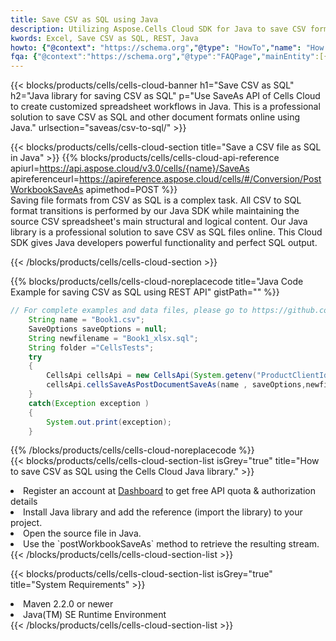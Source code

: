 ```yaml
---
title: Save CSV as SQL using Java 
description: Utilizing Aspose.Cells Cloud SDK for Java to save CSV format file as SQL format file. 
kwords: Excel, Save CSV as SQL, REST, Java
howto: {"@context": "https://schema.org","@type": "HowTo","name": "How to save CSV as SQL using the Cells Cloud Java library.","description": "How to save CSV as SQL using the Cells Cloud Java library.","image": {"@type": "ImageObject"},"url": "/java/saveas/csv-to-sql/","step": [{ "@type": "HowToStep","name": "How to save CSV as SQL using the Cells Cloud Java library. step 1", "image": {"@type": "ImageObject",},"url": "/java/saveas/csv-to-sql/","text": "Register an account at <a href='https://dashboard.aspose.cloud/'>Dashboard</a> to get free API quota & authorization details",},{ "@type": "HowToStep","name": "How to save CSV as SQL using the Cells Cloud Java library. step 1", "image": {"@type": "ImageObject",},"url": "/java/saveas/csv-to-sql/","text": "Install Java library and add the reference (import the library) to your project.",},{ "@type": "HowToStep","name": "How to save CSV as SQL using the Cells Cloud Java library. step 1", "image": {"@type": "ImageObject",},"url": "/java/saveas/csv-to-sql/","text": "Open the source file in Java.",},{ "@type": "HowToStep","name": "How to save CSV as SQL using the Cells Cloud Java library. step 1", "image": {"@type": "ImageObject",},"url": "/java/saveas/csv-to-sql/","text": "Use the `postWorkbookSaveAs` method to retrieve the resulting stream.",}, ],"supply": {"@type": "HowToSupply","name": "document"},"tool": [{"@type": "HowToTool","name": "IntelliJ IDEA, Visual Studio Code, Eclipse"},{"@type": "HowToTool","name": "Aspose Cells"}],"totalTime": "PT6M"}
fqa: {"@context":"https://schema.org","@type":"FAQPage","mainEntity":[{"@type":"Question","name":"Why save file as other formats file in C# using REST API?","acceptedAnswer":{"@type":"Answer","text":"Documents are encoded in many ways, and some files may be incompatible with the software you use. To open and read such files, just save them as appropriate file formats.<br/><ol><li>Install .NET SDK and add the reference (import the library) to your project.</li><li>Open the source file in C# using REST API.</li><li>Call the PostWorkbookSaveAsRequest() method, passing an output filename with required extension.</li><li>Get the result of save as a separate file.</li></ol>"}},{"@type":"Question","name":"What file formats can I save as with your C# library?","acceptedAnswer":{"@type":"Answer","text":"We support a variety of file formats for conversion using .NET library, including XLSX, Excel, xls , PDF, CSV, HTML, Markdown, XML, PNG, JPG, TIFF, Json, TXT and many more."}},{"@type":"Question","name":"What is the maximum allowed file size for conversion using this .NET library?","acceptedAnswer":{"@type":"Answer","text":"There are no file size limits for format conversions using .NET library."}}]}
---
```



{{< blocks/products/cells/cells-cloud-banner h1="Save CSV as SQL" h2="Java library for saving CSV as SQL" p="Use SaveAs API of Cells Cloud to create customized spreadsheet workflows in Java. This is a professional solution to save CSV as SQL and other document formats online using Java." urlsection="saveas/csv-to-sql/" >}}

{{< blocks/products/cells/cells-cloud-section  title="Save a CSV file as SQL in Java" >}}
{{% blocks/products/cells/cells-cloud-api-reference  apiurl=https://api.aspose.cloud/v3.0/cells/{name}/SaveAs  apireferenceurl=https://apireference.aspose.cloud/cells/#/Conversion/PostWorkbookSaveAs  apimethod=POST %}}
<br/>
Saving file formats from CSV as SQL is a complex task. All CSV to SQL format transitions is performed by our Java SDK while maintaining the source CSV spreadsheet's main structural and logical content. Our Java library is a professional solution to save CSV as SQL files online. This Cloud SDK gives Java developers powerful functionality and perfect SQL output.

{{< /blocks/products/cells/cells-cloud-section >}}

{{% blocks/products/cells/cells-cloud-noreplacecode title="Java Code Example for saving CSV as SQL using REST API" gistPath="" %}}
  
```java
// For complete examples and data files, please go to https://github.com/aspose-cells-cloud/aspose-cells-cloud-java/
    String name = "Book1.csv";
    SaveOptions saveOptions = null;
    String newfilename = "Book1_xlsx.sql";
    String folder ="CellsTests";
    try 
    {
        CellsApi cellsApi = new CellsApi(System.getenv("ProductClientId"), System.getenv("ProductClientSecret"));
        cellsApi.cellsSaveAsPostDocumentSaveAs(name , saveOptions,newfilename,false,false,folder,null,null,null,true);                       
    }
    catch(Exception exception )
    {
        System.out.print(exception);
    }
```
  
{{% /blocks/products/cells/cells-cloud-noreplacecode  %}}
<br/>
{{< blocks/products/cells/cells-cloud-section-list isGrey="true"  title="How to save CSV as SQL using the Cells Cloud Java library." >}}
<li>Register an account at <a href="https://dashboard.aspose.cloud/">Dashboard</a> to get free API quota & authorization details</li>
<li>Install Java library and add the reference (import the library) to your project.</li>
<li>Open the source file in Java.</li>
<li>Use the `postWorkbookSaveAs` method to retrieve the resulting stream.</li>
{{< /blocks/products/cells/cells-cloud-section-list >}}

{{< blocks/products/cells/cells-cloud-section-list isGrey="true"  title="System Requirements" >}}
<li>Maven 2.2.0 or newer</li>
<li>Java(TM) SE Runtime Environment</li>
{{< /blocks/products/cells/cells-cloud-section-list >}}
